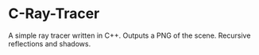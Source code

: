 # C-Ray-Tracer
A simple ray tracer written in C++. Outputs a PNG of the scene. Recursive reflections and shadows.
